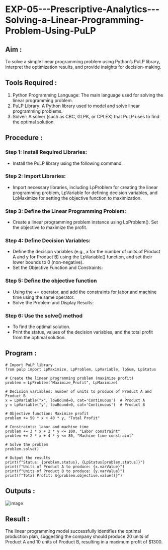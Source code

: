 # EXP-05---Prescriptive-Analytics---Solving-a-Linear-Programming-Problem-Using-PuLP

## Aim :
To solve a simple linear programming problem using Python’s PuLP library, interpret the optimization results, and provide insights for decision-making.

## Tools Required :
1. Python Programming Language: The main language used for solving the linear programming problem.
2. PuLP Library: A Python library used to model and solve linear programming problems.
3. Solver: A solver (such as CBC, GLPK, or CPLEX) that PuLP uses to find the optimal solution.

## Procedure :

### Step 1: Install Required Libraries:
- Install the PuLP library using the following command:

### Step 2: Import Libraries:
- Import necessary libraries, including LpProblem for creating the linear programming problem, LpVariable for defining decision variables, and LpMaximize for setting the objective function to maximization.
  
### Step 3: Define the Linear Programming Problem:
- Create a linear programming problem instance using LpProblem(). Set the objective to maximize the profit.
  
### Step 4: Define Decision Variables:
- Define the decision variables (e.g., x for the number of units of Product A and y for Product B) using the LpVariable() function, and set their lower bounds to 0 (non-negative).
- Set the Objective Function and Constraints:

### Step 5: Define the objective function 
- Using the += operator, and add the constraints for labor and machine time using the same operator.
- Solve the Problem and Display Results:

### Step 6: Use the solve() method 
- To find the optimal solution. 
- Print the status, values of the decision variables, and the total profit from the optimal solution.

## Program :

```
# Import PuLP library
from pulp import LpMaximize, LpProblem, LpVariable, lpSum, LpStatus

# Create the linear programming problem (maximize profit)
problem = LpProblem("Maximize_Profit", LpMaximize)

# Decision variables: number of units to produce of Product A and Product B
x = LpVariable("x", lowBound=0, cat='Continuous')  # Product A
y = LpVariable("y", lowBound=0, cat='Continuous')  # Product B

# Objective function: Maximize profit
problem += 50 * x + 40 * y, "Total Profit"

# Constraints: labor and machine time
problem += 3 * x + 2 * y <= 100, "Labor constraint"
problem += 2 * x + 4 * y <= 80, "Machine time constraint"

# Solve the problem
problem.solve()

# Output the results
print(f"Status: {problem.status}, {LpStatus[problem.status]}")
print(f"Units of Product A to produce: {x.varValue}")
print(f"Units of Product B to produce: {y.varValue}")
print(f"Total Profit: ${problem.objective.value()}")

```
## Outputs :

![image](https://github.com/user-attachments/assets/fefb26cb-b51b-4927-870b-8e4a0b5931ae)


## Result :
The linear programming model successfully identifies the optimal production plan, suggesting the company should produce 20 units of Product A and 10 units of Product B, resulting in a maximum profit of $1300.
